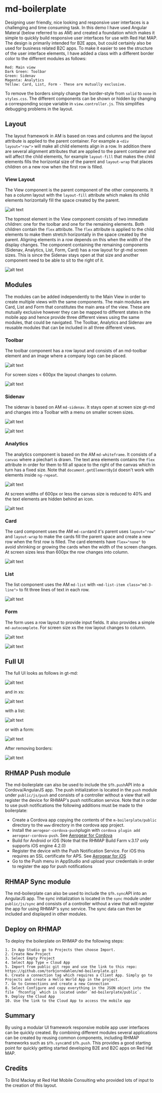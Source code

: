# md-boilerplate
Designing user friendly, nice looking and responsive user interfaces is a challenging and time consuming task.
In this demo I have used Angular Materal (below referred to as AM) and created a foundation which makes it simple to quickly build responsive user interfaces for use with Red Hat MAP. The design is primarily intended for B2E apps, but could
certainly also be used for business related B2C apps.
To make it easier to see the structure of the user interface elements, I have added a class with a different border color
to the different modules as follows:
```
Red: Main view
Dark Green: Toolbar
Green: Sidenav
Magenta: Analytics
Yellow: Card, List, Form - These are mutually exclusive.
```
To remove the borders simply change the border-style from `solid` to `none` in `styles.css`.
The different components can be shown or hidden by changing a corresponding scope variable in `view.controller.js`.
This simplifies debugging problems in the layout.

## Layout
The layout framework in AM is based on rows and columns and the layout attribute is applied to the parent container.
For example a `<div layout="row">` will make all child elements align in a row. In addition there are several alignment
attributes that are applied to the parent container and will affect the child elements, for example `layout-fill` that makes the child elements fills the horizontal size of the parent and `layout-wrap` that places children on a new row when the first row is filled.

### View Layout
The View component is the parent component of the other components. It has a column layout with the `layout-fill` attribute
which makes its child elements horizontally fill the space created by the parent.

![alt text](./img/view-layout.png "View Layout")

The topmost element in the View component consists of two immediate children: one for the toolbar and one for the remaining
elements. Both children contain the `flex` attribute.
The `flex` attribute is applied to the child elements to make them stretch horizontally in the space created by the parent.
Aligning elements in a row depends on this when the width of the display changes.
The component containing the remaining components (Sidenav, Analytics, List, Form, Card) has a row layout for gt-md screen sizes. This is since the Sidenav stays open at that size and another component need to be able to sit to the right of
it.

![alt text](./img/gt-md-row-layout.png "Row Layout")

## Modules
The modules can be added independently to the Main View in order to create multiple views with the same components.
The main modules are Card, List and Form that constitutes the main area of the view.
These are mutually exclusive however they can be mapped to different states in the mobile app
and hence provide three different views using the same modules, that could be navigated.
The Toolbar, Analytics and Sidenav are reusable modules that can be included in all three different views.

### Toolbar
The toolbar component has a row layout and consists of an md-toolbar element and an image where a company logo can be placed.

![alt text](./img/toolbar.png "Toolbar")

For screen sizes < 600px the layout changes to column.

![alt text](./img/toolbar-xs.png "Toolbar xs")

### Sidenav
The sidenav is based on AM `md-sidenav`. It stays open at screen size gt-md and changes into a Toolbar with a menu on smaller screen sizes.

![alt text](./img/sidenav.png "Sidenav")

![alt text](./img/sidenav-xs.png "Sidenav xs")

### Analytics
The analytics component is based on the AM `md-whiteframe`. It consists of a `canvas` where a piechart is drawn.
The text area elements contains the `flex` attribute in order for them to fill all space to the right of the canvas
which in turn has a fixed size. Note that `document.getElementById` doesn't work with elements inside `ng-repeat`.

![alt text](./img/analytics.png "Analytics")

At screen widths of 600px or less the canvas size is reduced to 40% and
the text elements are hidden behind an icon.

![alt text](./img/analytics-xs.png "Analytics xs")

### Card
The card component uses the AM `md-card`and it's parent uses `layout="row"` and `layout-wrap` to make the cards fill the parent space and create a new row when the first row is filled. The card elements have `flex="none"` to avoid shrinking or growing the cards when the width of the screen changes. At screen sizes less than 600px the row changes into column.

![alt text](./img/card.png "Card")

### List
The list component uses the AM `md-list` with `<md-list-item class="md-3-line">` to fit three lines of text in each row.

![alt text](./img/list-xs.png "List")


### Form
The form uses a row layout to provide input fields. It also provides a simple `md-autocomplete`.
For screen size xs the row layout changes to column.

![alt text](./img/form.png "Form")

![alt text](./img/form-xs.png "Form xs")

## Full UI
The full UI looks as follows in gt-md:

![alt text](./img/full-ui.png "Full UI")

and in xs:

![alt text](./img/full-ui-xs.png "Full UI xs")

with a list:

![alt text](./img/full-ui-list.png "Full UI List")

or with a form:

![alt text](./img/full-ui-form.png "Full UI Form")

After removing borders:

![alt text](./img/no-borders-ipad.png "No borders")


## RHMAP Push module
The md-boilerplate can also be used to include the `$fh.push`API into a Cordova/AngularJS app.
The push initialization is located in the `push` module under `public/js/push` and consists
of a controller without a view that will register the device for RHMAP's push notification service.
Note that in order to use push notifications the following additions must be made to the
boilerplate:
- Create a Cordova app copying the contents of the `m-boilerplate/public` directory to the `www` directory in the cordova app project.
- Install the `aerogear-cordova-push`plugin with `cordova plugin add aerogear-cordova-push`. See [Aerogear for Cordova](https://aerogear.org/docs/guides/aerogear-cordova/AerogearCordovaPush/)
- Build for Android or iOS (Note that the RHMAP Build Farm v.3.17 only supports iOS engine 4.2.0)
- Register the device with the Push Notification Service. For iOS this requires an SSL certificate for APS. See [Aerogear for iOS](https://aerogear.org/docs/unifiedpush/aerogear-push-ios/)
- Go to the Push menu in AppStudio and upload your credentials in order to register the app for push notifications

## RHMAP Sync module
The md-boilerplate can also be used to include the `$fh.sync`API into an AngularJS app.
The sync initialization is located in the `sync` module under `public/js/sync` and consists
of a controller without a view that will register the app for using RHMAP's sync service.
The sync data can then be included and displayed in other modules.

## Deploy on RHMAP
To deploy the boilerplate on RHMAP do the following steps:
```
1. In App Studio go to Projects then choose Import.
2. Create New Project
3. Select Empty Project
4. Select App Type = Cloud App
5. Import from public git repo and use the link to this repo: https://github.com/torbjorndahlen/md-boilerplate.git
6. Create a connection tag which requires a Client App. Simply go to Projects and create a Hello World App in the project.
7. Go to Connections and create a new Connection
8. Select Configure and copy everything in the JSON object into the file `fhconfig` which is located under `md-boilerplate/public`.
9. Deploy the Cloud App
10. Use the link to the Cloud App to access the mobile app
```

## Summary
By using a modular UI framework responsive mobile app user interfaces can be quickly created.
By combining different modules several applications can be created by reusing common components, including RHMAP frameworks such as `$fh.sync`and `$fh.push`.
This provides a good starting point for quickly getting started developing B2E and B2C apps on Red Hat MAP.

## Credits
To Brid Mackay at Red Hat Mobile Consulting who provided lots of input to the creation of this layout.
